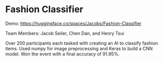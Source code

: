 # Fashion Classifier

Demo: <https://huggingface.co/spaces/Jacobs/Fashion-Classifier>

Team Members: Jacob Seiler, Chen Dan, and Henry Tsui

Over 200 participants each tasked with creating an AI to classify fashion items. Used numpy for image preprocessing and Keras to build a CNN model. Won the event with a final accuracy of 91.95%.
